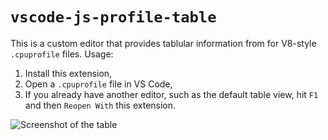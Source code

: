 # `vscode-js-profile-table`

This is a custom editor that provides tablular information from for V8-style
`.cpuprofile` files. Usage:

1. Install this extension,
2. Open a `.cpuprofile` file in VS Code,
3. If you already have another editor, such as the default table view, hit `F1`
   and then `Reopen With` this extension.

![Screenshot of the table](https://raw.githubusercontent.com/microsoft/vscode-js-profile-visualizer/master/table.png)
